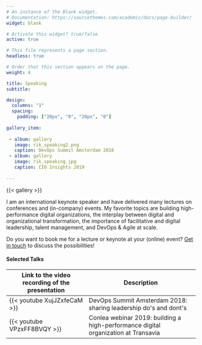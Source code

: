 ```yaml
---
# An instance of the Blank widget.
# Documentation: https://sourcethemes.com/academic/docs/page-builder/
widget: blank

# Activate this widget? true/false
active: true

# This file represents a page section.
headless: true

# Order that this section appears on the page.
weight: 4

title: Speaking
subtitle:

design:
  columns: "1"
  spacing:
    padding: ["20px", "0", "20px", "0"]
      
gallery_item:
 
 - album: gallery
   image: rik_speaking2.png
   caption: DevOps Summit Amsterdam 2018  
 - album: gallery
   image: rik_speaking.jpg
   caption: CIO Insights 2019
       
---
```

{{< gallery >}}

I am an international keynote speaker and have delivered many lectures on conferences and (in-company) events. My favorite topics are building high-performance digital organizations, the interplay between digital and organizational transformation, the importance of facilitative and digital leadership, talent management, and DevOps & Agile at scale. 

Do you want to book me for a lecture or keynote at your (online) event? [Get in touch](#contact) to discuss the possibilities!

#### Selected Talks

| Link to the video recording of the presentation             | Description                    |
| -------------------------------------| ------------------------------ |
| {{< youtube XujJZxfeCaM >}}          | DevOps Summit Amsterdam 2018: sharing leadership do's and dont's           |
| {{< youtube VPzxFF8BVQY >}}          | Conlea webinar 2019: building a high-performance digital organization at Transavia             |





